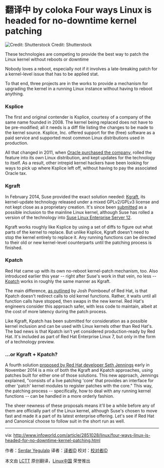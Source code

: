 翻译中 by coloka
Four ways Linux is headed for no-downtime kernel patching
================================================================================
![Credit: Shutterstock](http://images.techhive.com/images/article/2014/10/patch_f-100526950-primary.idge.jpeg)
Credit: Shutterstock

These technologies are competing to provide the best way to patch the Linux kernel without reboots or downtime

Nobody loves a reboot, especially not if it involves a late-breaking patch for a kernel-level issue that has to be applied stat.

To that end, three projects are in the works to provide a mechanism for upgrading the kernel in a running Linux instance without having to reboot anything.

### Ksplice ###

The first and original contender is Ksplice, courtesy of a company of the same name founded in 2008. The kernel being replaced does not have to be pre-modified; all it needs is a diff file listing the changes to be made to the kernel source. Ksplice, Inc. offered support for the (free) software as a paid service and supported most common Linux distributions used in production.

All that changed in 2011, when [Oracle purchased the company][1], rolled the feature into its own Linux distribution, and kept updates for the technology to itself. As a result, other intrepid kernel hackers have been looking for ways to pick up where Ksplice left off, without having to pay the associated Oracle tax.

### Kgraft ###

In February 2014, Suse provided the exact solution needed: [Kgraft][2], its kernel-update technology released under a mixed GPLv2/GPLv3 license and not kept close as a proprietary creation. It's since been [submitted][3] as a possible inclusion to the mainline Linux kernel, although Suse has rolled a version of the technology into [Suse Linux Enterprise Server 12][4].

Kgraft works roughly like Ksplice by using a set of diffs to figure out what parts of the kernel to replace. But unlike Ksplice, Kgraft doesn't need to stop the kernel entirely to replace it. Any running functions can be directed to their old or new kernel-level counterparts until the patching process is finished.

### Kpatch ###

Red Hat came up with its own no-reboot kernel-patch mechanism, too. Also introduced earlier this year -- right after Suse's work in that vein, no less -- [Kpatch][5] works in roughly the same manner as Kgraft.

The main difference, [as outlined][6] by Josh Poimboeuf of Red Hat, is that Kpatch doesn't redirect calls to old kernel functions. Rather, it waits until all function calls have stopped, then swaps in the new kernel. Red Hat's engineers consider this approach safer, with less code to maintain, albeit at the cost of more latency during the patch process.

Like Kgraft, Kpatch has been submitted for consideration as a possible kernel inclusion and can be used with Linux kernels other than Red Hat's. The bad news is that Kpatch isn't yet considered production-ready by Red Hat. It's included as part of Red Hat Enterprise Linux 7, but only in the form of a technology preview.

### ...or Kgraft + Kpatch? ###

A fourth solution [proposed by Red Hat developer Seth Jennings][7] early in November 2014 is a mix of both the Kgraft and Kpatch approaches, using patches built for either one of those solutions. This new approach, Jennings explained, "consists of a live patching 'core' that provides an interface for other 'patch' kernel modules to register patches with the core." This way, the patching process -- specifically, how to deal with any running kernel functions -- can be handled in a more orderly fashion.

The sheer newness of these proposals means it'll be a while before any of them are officially part of the Linux kernel, although Suse's chosen to move fast and made it a part of its latest enterprise offering. Let's see if Red Hat and Canonical choose to follow suit in the short run as well.

--------------------------------------------------------------------------------

via: http://www.infoworld.com/article/2851028/linux/four-ways-linux-is-headed-for-no-downtime-kernel-patching.html

作者：[Serdar Yegulalp][a]
译者：[译者ID](https://github.com/译者ID)
校对：[校对者ID](https://github.com/校对者ID)

本文由 [LCTT](https://github.com/LCTT/TranslateProject) 原创翻译，[Linux中国](http://linux.cn/) 荣誉推出

[a]:http://www.infoworld.com/author/Serdar-Yegulalp/
[1]:http://www.infoworld.com/article/2622437/open-source-software/oracle-buys-ksplice-for-linux--zero-downtime--tech.html
[2]:http://www.infoworld.com/article/2610749/linux/suse-open-sources-live-updater-for-linux-kernel.html
[3]:https://lwn.net/Articles/596854/
[4]:http://www.infoworld.com/article/2838421/linux/suse-linux-enterprise-12-goes-light-on-docker-heavy-on-reliability.html
[5]:https://github.com/dynup/kpatch
[6]:https://lwn.net/Articles/597123/
[7]:http://lkml.iu.edu/hypermail/linux/kernel/1411.0/04020.html